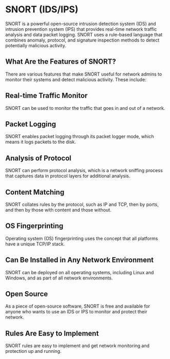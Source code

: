 # SNORT (IDS/IPS)

SNORT is a powerful open-source intrusion detection system (IDS) and intrusion prevention system (IPS) that provides real-time network traffic analysis and data packet logging. SNORT uses a rule-based language that combines anomaly, protocol, and signature inspection methods to detect potentially malicious activity. 

## What Are the Features of SNORT?
There are various features that make SNORT useful for network admins to monitor their systems and detect malicious activity. These include:

## Real-time Traffic Monitor
SNORT can be used to monitor the traffic that goes in and out of a network.

## Packet Logging
SNORT enables packet logging through its packet logger mode, which means it logs packets to the disk. 

## Analysis of Protocol
SNORT can perform protocol analysis, which is a network sniffing process that captures data in protocol layers for additional analysis.

## Content Matching
SNORT collates rules by the protocol, such as IP and TCP, then by ports, and then by those with content and those without. 

## OS Fingerprinting
Operating system (OS) fingerprinting uses the concept that all platforms have a unique TCP/IP stack. 

## Can Be Installed in Any Network Environment
SNORT can be deployed on all operating systems, including Linux and Windows, and as part of all network environments.

## Open Source
As a piece of open-source software, SNORT is free and available for anyone who wants to use an IDS or IPS to monitor and protect their network. 

## Rules Are Easy to Implement
SNORT rules are easy to implement and get network monitoring and protection up and running.
